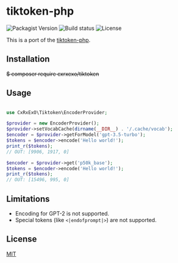 # tiktoken-php

![Packagist Version](https://img.shields.io/packagist/v/cxrxexo/tiktoken)
![Build status](https://img.shields.io/github/actions/workflow/status/cxrxexo/tiktoken-php-7.4/ci.yml?branch=master)
![License](https://img.shields.io/github/license/cxrxexo/tiktoken-php-7.4)

This is a port of the [tiktoken-php](https://github.com/yethee/tiktoken-php).

## Installation

<del>$ composer require cxrxexo/tiktoken</del>

## Usage

```php

use CxRxExO\Tiktoken\EncoderProvider;

$provider = new EncoderProvider();
$provider->setVocabCache(dirname(__DIR__) . '/.cache/vocab');
$encoder = $provider->getForModel('gpt-3.5-turbo');
$tokens = $encoder->encode('Hello world!');
print_r($tokens);
// OUT: [9906, 1917, 0]

$encoder = $provider->get('p50k_base');
$tokens = $encoder->encode('Hello world!');
print_r($tokens);
// OUT: [15496, 995, 0]
```

## Limitations

* Encoding for GPT-2 is not supported.
* Special tokens (like `<|endofprompt|>`) are not supported.

## License

[MIT](./LICENSE)
